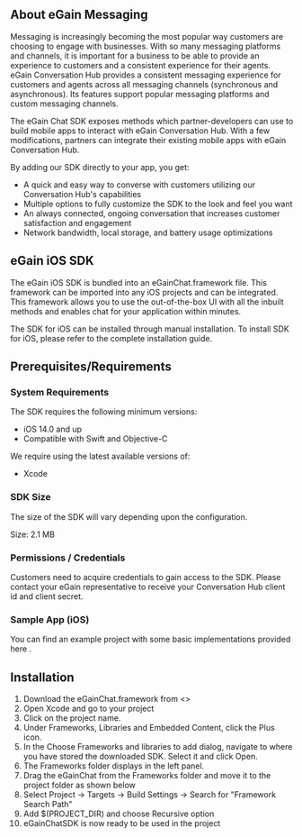 ## About eGain Messaging

Messaging is increasingly becoming the most popular way customers are choosing to engage with businesses. With so many messaging platforms and channels, it is important for a business to be able to provide an experience to customers and a consistent experience for their agents. eGain Conversation Hub provides a consistent messaging experience for customers and agents across all messaging channels (synchronous and asynchronous). Its features support popular messaging platforms and custom messaging channels.

The eGain Chat SDK exposes methods which partner-developers can use to build mobile apps to interact with eGain Conversation Hub. With a few modifications, partners can integrate their existing mobile apps with eGain Conversation Hub.

By adding our SDK directly to your app, you get:

- A quick and easy way to converse with customers utilizing our Conversation Hub's capabilities
- Multiple options to fully customize the SDK to the look and feel you want
- An always connected, ongoing conversation that increases customer satisfaction and engagement
- Network bandwidth, local storage, and battery usage optimizations

## eGain iOS SDK
The eGain iOS SDK is bundled into an eGainChat.framework file. This framework can be imported into any iOS projects and can be integrated. This framework allows you to use the out-of-the-box UI with all the inbuilt methods and enables chat for your application within minutes.

The SDK for iOS can be installed through manual installation. To install SDK for iOS, please refer to the complete installation guide.

## Prerequisites/Requirements
### System Requirements
The SDK requires the following minimum versions:

- iOS 14.0 and up
- Compatible with Swift and Objective-C

We require using the latest available versions of:

- Xcode <insert link>

### SDK Size
The size of the SDK will vary depending upon the configuration.

Size: 2.1 MB

### Permissions / Credentials
Customers need to acquire credentials to gain access to the SDK. Please contact your eGain representative to receive your Conversation Hub client id and client secret.

### Sample App (iOS)
You can find an example project with some basic implementations provided here <link to sample app directory>.

## Installation
1. Download the eGainChat.framework from <<Provide link for the zip file>>
2. Open Xcode and go to your project
3. Click on the project name.
4. Under Frameworks, Libraries and Embedded Content, click the Plus icon. <insert image>
5. In the Choose Frameworks and libraries to add dialog, navigate to where you have stored the downloaded SDK. Select it and click Open. <insert image>
6. The Frameworks folder displays in the left panel. <insert image>
7. Drag the eGainChat from the Frameworks folder and move it to the project folder as shown below <insert image>
8. Select Project → Targets → Build Settings → Search for "Framework Search Path"
9. Add $(PROJECT_DIR) and choose Recursive option
10. eGainChatSDK is now ready to be used in the project
